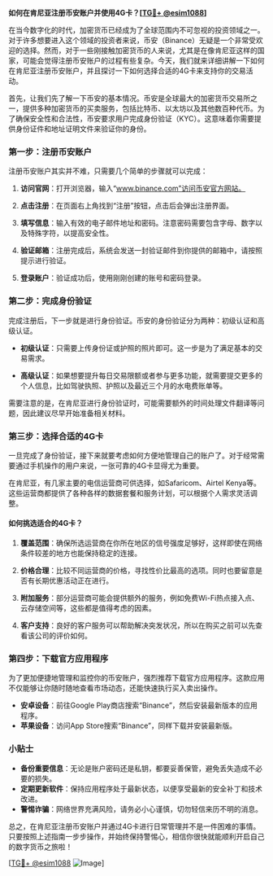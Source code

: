 **如何在肯尼亚注册币安账户并使用4G卡？[[TG💪+ @esim1088](https://t.me/s/esim1088)]**

在当今数字化的时代，加密货币已经成为了全球范围内不可忽视的投资领域之一。对于许多想要进入这个领域的投资者来说，币安（Binance）无疑是一个非常受欢迎的选择。然而，对于一些刚接触加密货币的人来说，尤其是在像肯尼亚这样的国家，可能会觉得注册币安账户的过程有些复杂。今天，我们就来详细讲解一下如何在肯尼亚注册币安账户，并且探讨一下如何选择合适的4G卡来支持你的交易活动。

首先，让我们先了解一下币安的基本情况。币安是全球最大的加密货币交易所之一，提供多种加密货币的买卖服务，包括比特币、以太坊以及其他数百种代币。为了确保安全性和合法性，币安要求用户完成身份验证（KYC）。这意味着你需要提供身份证件和地址证明文件来验证你的身份。

### 第一步：注册币安账户

注册币安账户其实并不难，只需要几个简单的步骤就可以完成：

1. **访问官网**：打开浏览器，输入“www.binance.com”访问币安官方网站。
   
2. **点击注册**：在页面右上角找到“注册”按钮，点击后会弹出注册界面。
   
3. **填写信息**：输入有效的电子邮件地址和密码。注意密码需要包含字母、数字以及特殊字符，以提高安全性。
   
4. **验证邮箱**：注册完成后，系统会发送一封验证邮件到你提供的邮箱中，请按照提示进行验证。
   
5. **登录账户**：验证成功后，使用刚刚创建的账号和密码登录。

### 第二步：完成身份验证

完成注册后，下一步就是进行身份验证。币安的身份验证分为两种：初级认证和高级认证。

- **初级认证**：只需要上传身份证或护照的照片即可。这一步是为了满足基本的交易需求。
  
- **高级认证**：如果想要提升每日交易限额或者参与更多功能，就需要提交更多的个人信息，比如驾驶执照、护照以及最近三个月的水电费账单等。

需要注意的是，在肯尼亚进行身份验证时，可能需要额外的时间处理文件翻译等问题，因此建议尽早开始准备相关材料。

### 第三步：选择合适的4G卡

一旦完成了身份验证，接下来就要考虑如何方便地管理自己的账户了。对于经常需要通过手机操作的用户来说，一张可靠的4G卡显得尤为重要。

在肯尼亚，有几家主要的电信运营商可供选择，如Safaricom、Airtel Kenya等。这些运营商都提供了各种各样的数据套餐和服务计划，可以根据个人需求灵活调整。

#### 如何挑选适合的4G卡？

1. **覆盖范围**：确保所选运营商在你所在地区的信号强度足够好，这样即使在网络条件较差的地方也能保持稳定的连接。
   
2. **价格合理**：比较不同运营商的价格，寻找性价比最高的选项。同时也要留意是否有长期优惠活动正在进行。
   
3. **附加服务**：部分运营商可能会提供额外的服务，例如免费Wi-Fi热点接入点、云存储空间等，这些都是值得考虑的因素。
   
4. **客户支持**：良好的客户服务可以帮助解决突发状况，所以在购买之前可以先查看该公司的评价如何。

### 第四步：下载官方应用程序

为了更加便捷地管理和监控你的币安账户，强烈推荐下载官方应用程序。这款应用不仅能够让你随时随地查看市场动态，还能快速执行买入卖出操作。

- **安卓设备**：前往Google Play商店搜索“Binance”，然后安装最新版本的应用程序。
- **苹果设备**：访问App Store搜索“Binance”，同样下载并安装最新版。

### 小贴士

- **备份重要信息**：无论是账户密码还是私钥，都要妥善保管，避免丢失造成不必要的损失。
- **定期更新软件**：保持应用程序处于最新状态，以便享受最新的安全补丁和技术改进。
- **警惕诈骗**：网络世界充满风险，请务必小心谨慎，切勿轻信来历不明的消息。

总之，在肯尼亚注册币安账户并通过4G卡进行日常管理并不是一件困难的事情。只要按照上述指南一步步操作，并始终保持警惕心，相信你很快就能顺利开启自己的数字货币之旅啦！

[[TG💪+ @esim1088](https://t.me/s/esim1088) ![Image](https://i.postimg.cc/4NQfJmqS/Snipaste-2025-05-13-00-14-12.png)]